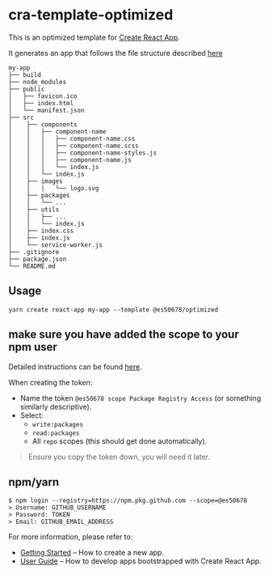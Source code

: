 # cra-template-optimized

This is an optimized template for [Create React App](https://github.com/facebook/create-react-app).

It generates an app that follows the file structure described [here](https://medium.com/@Charles_Stover/optimal-file-structure-for-react-applications-f3e35ad0a145)

```
my-app
├── build
├── node_modules
├── public
│   ├── favicon.ico
│   ├── index.html
│   └── manifest.json
├── src
│    ├── components
│    │   ├── component-name
│    │   │   ├── component-name.css
│    │   │   ├── component-name.scss
│    │   │   ├── component-name-styles.js
│    │   │   ├── component-name.js
│    │   │   └── index.js
│    │   └── index.js
│    ├── images
│    │   │   └── logo.svg
│    ├── packages
│    │   └── ...
│    ├── utils
│    │   ├── ...
│    │   └── index.js
│    ├── index.css
│    ├── index.js
│    └── service-worker.js
├── .gitignore
├── package.json
└── README.md
```

## Usage
```shell script
yarn create react-app my-app --template @es50678/optimized
```

## make sure you have added the scope to your npm user

Detailed instructions can be found [here](https://help.github.com/en/github/authenticating-to-github/creating-a-personal-access-token-for-the-command-line). 

When creating the token:
* Name the token `@es50678 scope Package Registry Access` (or something similarly descriptive).
* Select:
  * `write:packages`
  * `read:packages`
  * All `repo` scopes (this should get done automatically).

> Ensure you copy the token down, you will need it later.

## npm/yarn

```
$ npm login --registry=https://npm.pkg.github.com --scope=@es50678
> Username: GITHUB_USERNAME
> Password: TOKEN
> Email: GITHUB_EMAIL_ADDRESS
```

For more information, please refer to:

- [Getting Started](https://create-react-app.dev/docs/getting-started) – How to create a new app.
- [User Guide](https://create-react-app.dev) – How to develop apps bootstrapped with Create React App.
